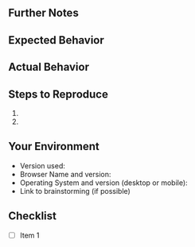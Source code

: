 <!--- Provide a general summary of the issue in the Title above -->

## Further Notes
<!--- Provide a more detailed introduction to the issue itself, and why you consider it to be a bug -->

## Expected Behavior
<!--- Tell us what should happen -->

## Actual Behavior
<!--- Tell us what happens instead, e.g. add stacktrace -->

## Steps to Reproduce
<!--- Provide a link to a live example, or an unambiguous set of steps to -->
<!--- reproduce this bug. Include code to reproduce, if relevant -->
1.
2.

## Your Environment
<!--- Include as many relevant details about the environment you experienced the bug in -->
- Version used:
- Browser Name and version:
- Operating System and version (desktop or mobile):
- Link to brainstorming (if possible)

## Checklist

- [ ] Item 1
